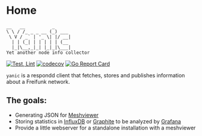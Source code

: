 # Home


    __   __          _
    \ \ / /_ _ _ __ (_) ___
     \ V / _` | '_ \| |/ __|
      | | (_| | | | | | (__
      |_|\__,_|_| |_|_|\___|
    Yet another node info collector


[![Test, Lint](https://github.com/FreifunkBremen/yanic/actions/workflows/go.yml/badge.svg)](https://github.com/FreifunkBremen/yanic/actions/workflows/go.yml)
[![codecov](https://codecov.io/gh/FreifunkBremen/yanic/branch/main/graph/badge.svg)](https://codecov.io/gh/FreifunkBremen/yanic)
[![Go Report Card](https://goreportcard.com/badge/github.com/FreifunkBremen/yanic)](https://goreportcard.com/report/github.com/FreifunkBremen/yanic)

`yanic` is a respondd client that fetches, stores and publishes information about a Freifunk network.

## The goals:

* Generating JSON for [Meshviewer](https://github.com/ffrgb/meshviewer)
* Storing statistics in [InfluxDB](https://influxdata.com/) or [Graphite](https://graphiteapp.org/) to be analyzed by [Grafana](http://grafana.org/)
* Provide a little webserver for a standalone installation with a meshviewer

